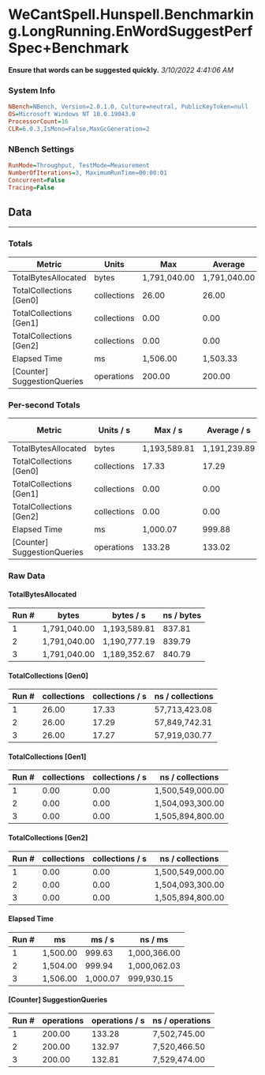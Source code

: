 ﻿# WeCantSpell.Hunspell.Benchmarking.LongRunning.EnWordSuggestPerfSpec+Benchmark
__Ensure that words can be suggested quickly.__
_3/10/2022 4:41:06 AM_
### System Info
```ini
NBench=NBench, Version=2.0.1.0, Culture=neutral, PublicKeyToken=null
OS=Microsoft Windows NT 10.0.19043.0
ProcessorCount=16
CLR=6.0.3,IsMono=False,MaxGcGeneration=2
```

### NBench Settings
```ini
RunMode=Throughput, TestMode=Measurement
NumberOfIterations=3, MaximumRunTime=00:00:01
Concurrent=False
Tracing=False
```

## Data
-------------------

### Totals
|          Metric |           Units |             Max |         Average |             Min |          StdDev |
|---------------- |---------------- |---------------- |---------------- |---------------- |---------------- |
|TotalBytesAllocated |           bytes |    1,791,040.00 |    1,791,040.00 |    1,791,040.00 |            0.00 |
|TotalCollections [Gen0] |     collections |           26.00 |           26.00 |           26.00 |            0.00 |
|TotalCollections [Gen1] |     collections |            0.00 |            0.00 |            0.00 |            0.00 |
|TotalCollections [Gen2] |     collections |            0.00 |            0.00 |            0.00 |            0.00 |
|    Elapsed Time |              ms |        1,506.00 |        1,503.33 |        1,500.00 |            3.06 |
|[Counter] SuggestionQueries |      operations |          200.00 |          200.00 |          200.00 |            0.00 |

### Per-second Totals
|          Metric |       Units / s |         Max / s |     Average / s |         Min / s |      StdDev / s |
|---------------- |---------------- |---------------- |---------------- |---------------- |---------------- |
|TotalBytesAllocated |           bytes |    1,193,589.81 |    1,191,239.89 |    1,189,352.67 |        2,156.13 |
|TotalCollections [Gen0] |     collections |           17.33 |           17.29 |           17.27 |            0.03 |
|TotalCollections [Gen1] |     collections |            0.00 |            0.00 |            0.00 |            0.00 |
|TotalCollections [Gen2] |     collections |            0.00 |            0.00 |            0.00 |            0.00 |
|    Elapsed Time |              ms |        1,000.07 |          999.88 |          999.63 |            0.22 |
|[Counter] SuggestionQueries |      operations |          133.28 |          133.02 |          132.81 |            0.24 |

### Raw Data
#### TotalBytesAllocated
|           Run # |           bytes |       bytes / s |      ns / bytes |
|---------------- |---------------- |---------------- |---------------- |
|               1 |    1,791,040.00 |    1,193,589.81 |          837.81 |
|               2 |    1,791,040.00 |    1,190,777.19 |          839.79 |
|               3 |    1,791,040.00 |    1,189,352.67 |          840.79 |

#### TotalCollections [Gen0]
|           Run # |     collections | collections / s |ns / collections |
|---------------- |---------------- |---------------- |---------------- |
|               1 |           26.00 |           17.33 |   57,713,423.08 |
|               2 |           26.00 |           17.29 |   57,849,742.31 |
|               3 |           26.00 |           17.27 |   57,919,030.77 |

#### TotalCollections [Gen1]
|           Run # |     collections | collections / s |ns / collections |
|---------------- |---------------- |---------------- |---------------- |
|               1 |            0.00 |            0.00 |1,500,549,000.00 |
|               2 |            0.00 |            0.00 |1,504,093,300.00 |
|               3 |            0.00 |            0.00 |1,505,894,800.00 |

#### TotalCollections [Gen2]
|           Run # |     collections | collections / s |ns / collections |
|---------------- |---------------- |---------------- |---------------- |
|               1 |            0.00 |            0.00 |1,500,549,000.00 |
|               2 |            0.00 |            0.00 |1,504,093,300.00 |
|               3 |            0.00 |            0.00 |1,505,894,800.00 |

#### Elapsed Time
|           Run # |              ms |          ms / s |         ns / ms |
|---------------- |---------------- |---------------- |---------------- |
|               1 |        1,500.00 |          999.63 |    1,000,366.00 |
|               2 |        1,504.00 |          999.94 |    1,000,062.03 |
|               3 |        1,506.00 |        1,000.07 |      999,930.15 |

#### [Counter] SuggestionQueries
|           Run # |      operations |  operations / s | ns / operations |
|---------------- |---------------- |---------------- |---------------- |
|               1 |          200.00 |          133.28 |    7,502,745.00 |
|               2 |          200.00 |          132.97 |    7,520,466.50 |
|               3 |          200.00 |          132.81 |    7,529,474.00 |


